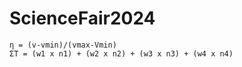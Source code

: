 ﻿# ScienceFair2024

```
η = (v-vmin)/(vmax-Vmin)
ΣΤ = (w1 x n1) + (w2 x n2) + (w3 x n3) + (w4 x n4) 
```
